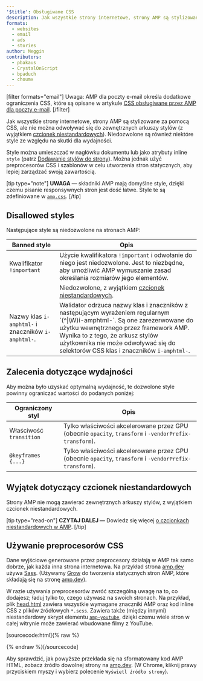 ```yaml
---
'$title': Obsługiwane CSS
description: Jak wszystkie strony internetowe, strony AMP są stylizowane za pomocą CSS, ale nie można odwoływać się do zewnętrznych arkuszy stylów, z wyjątkiem czcionek niestandardowych. Niedozwolone są również niektóre style...
formats:
  - websites
  - email
  - ads
  - stories
author: Meggin
contributors:
  - pbakaus
  - CrystalOnScript
  - bpaduch
  - choumx
---
```


[filter formats="email"] Uwaga: AMP dla poczty e-mail określa dodatkowe ograniczenia CSS, które są opisane w artykule [CSS obsługiwane przez AMP dla poczty e-mail](../../../../documentation/guides-and-tutorials/learn/email-spec/amp-email-css.md). [/filter]

Jak wszystkie strony internetowe, strony AMP są stylizowane za pomocą CSS, ale nie można odwoływać się do zewnętrznych arkuszy stylów (z wyjątkiem [czcionek niestandardowych](#the-custom-fonts-exception)). Niedozwolone są również niektóre style ze względu na skutki dla wydajności.

Style można umieszczać w nagłówku dokumentu lub jako atrybuty inline `style` (patrz [Dodawanie stylów do strony](index.md#add-styles-to-a-page)). Można jednak użyć preprocesorów CSS i szablonów w celu utworzenia stron statycznych, aby lepiej zarządzać swoją zawartością.

[tip type="note"] **UWAGA —** składniki AMP mają domyślne style, dzięki czemu pisanie responsywnych stron jest dość łatwe. Style te są zdefiniowane w [`amp.css`](https://github.com/ampproject/amphtml/blob/master/css/amp.css). [/tip]

## Disallowed styles

Następujące style są niedozwolone na stronach AMP:

<table>
  <thead>
    <tr>
      <th class="col-thirty" data-th="Banned style">Banned style</th>
      <th data-th="Description">Opis</th>
    </tr>
  </thead>
  <tbody>
    <tr>
      <td data-th="Banned style"> Kwalifikator <br> <code>!important</code>
</td>
      <td data-th="Description">Użycie kwalifikatora <code>!important</code> i odwołanie do niego jest niedozwolone. Jest to niezbędne, aby umożliwić AMP wymuszanie zasad określania rozmiarów jego elementów.</td>
    </tr>
    <tr>
      <td data-th="Banned style"><code><link rel=”stylesheet”></code></td>
      <td data-th="Description">Niedozwolone, z wyjątkiem <a href="#the-custom-fonts-exception">czcionek niestandardowych</a>.</td>
    </tr>
    <tr>
      <td data-th="Banned style">Nazwy klas <code>i-amphtml-</code> i znaczników <code>i-amphtml-</code>.</td>
      <td data-th="Description">Walidator odrzuca nazwy klas i znaczników z następującym wyrażeniem regularnym `(^|\W)i-amphtml-`. Są one zarezerwowane do użytku wewnętrznego przez framework AMP. Wynika to z tego, że arkusz stylów użytkownika nie może odwoływać się do selektorów CSS klas i znaczników <code>i-amphtml-</code>.</td>
    </tr>
  </tbody>
</table>

## Zalecenia dotyczące wydajności

Aby można było uzyskać optymalną wydajność, te dozwolone style powinny ograniczać wartości do podanych poniżej:

<table>
  <thead>
    <tr>
      <th class="col-thirty" data-th="Banned style">Ograniczony styl</th>
      <th data-th="Description">Opis</th>
    </tr>
  </thead>
  <tbody>
    <tr>
      <td data-th="Restricted style">Właściwość <code>transition</code>
</td>
      <td data-th="Description">Tylko właściwości akcelerowane przez GPU (obecnie <code>opacity</code>, <code>transform</code> i <code>-vendorPrefix-transform</code>).</td>
    </tr>
    <tr>
      <td data-th="Restricted style"><code>@keyframes {...}</code></td>
      <td data-th="Description">Tylko właściwości akcelerowane przez GPU (obecnie <code>opacity</code>, <code>transform</code> i <code>-vendorPrefix-transform</code>).</td>
    </tr>
  </tbody>
</table>

## Wyjątek dotyczący czcionek niestandardowych <a name="the-custom-fonts-exception"></a>

Strony AMP nie mogą zawierać zewnętrznych arkuszy stylów, z wyjątkiem czcionek niestandardowych.

[tip type="read-on"] **CZYTAJ DALEJ —** Dowiedz się więcej [o czcionkach niestandardowych w AMP](custom_fonts.md). [/tip]

## Używanie preprocesorów CSS <a name="using-css-preprocessors"></a>

Dane wyjściowe generowane przez preprocesory działają w AMP tak samo dobrze, jak każda inna strona internetowa. Na przykład strona [amp.dev](https://amp.dev/) używa [Sass](http://sass-lang.com/). (Używamy [Grow](http://grow.io/) do tworzenia statycznych stron AMP, które składają się na stronę [amp.dev](https://amp.dev/)).

W razie używania preprocesorów zwróć szczególną uwagę na to, co dodajesz; ładuj tylko to, czego używasz na swoich stronach. Na przykład, plik [head.html](https://github.com/ampproject/docs/blob/master/views/partials/head.html) zawiera wszystkie wymagane znaczniki AMP oraz kod inline CSS z plików źródłowych `*.scss`. Zawiera także (między innymi) niestandardowy skrypt elementu [`amp-youtube`](../../../../documentation/components/reference/amp-youtube.md), dzięki czemu wiele stron w całej witrynie może zawierać wbudowane filmy z YouTube.

[sourcecode:html]{% raw %}

<head>
  <meta charset="utf-8">
  <meta name="viewport" content="width=device-width">
  <meta property="og:description" content="{% if doc.description %}{{doc.description}} – {% endif %}AMP Project">
  <meta name="description" content="{% if doc.description %}{{doc.description}} – {% endif %}AMP Project">

  <title>AMP Project</title>
  <link rel="icon" href="/static/img/amp_favicon.png">
  <link rel="canonical" href="{{doc.url}}">
  <link href="https://fonts.googleapis.com/css?family=Roboto:200,300,400,500,700" rel="stylesheet">
  <style amp-custom>
  {% include "/assets/css/main.min.css" %}
  </style>

  <style amp-boilerplate>body{-webkit-animation:-amp-start 8s steps(1,end) 0s 1 normal both;-moz-animation:-amp-start 8s steps(1,end) 0s 1 normal both;-ms-animation:-amp-start 8s steps(1,end) 0s 1 normal both;animation:-amp-start 8s steps(1,end) 0s 1 normal both}@-webkit-keyframes -amp-start{from{visibility:hidden}to{visibility:visible}}@-moz-keyframes -amp-start{from{visibility:hidden}to{visibility:visible}}@-ms-keyframes -amp-start{from{visibility:hidden}to{visibility:visible}}@-o-keyframes -amp-start{from{visibility:hidden}to{visibility:visible}}@keyframes -amp-start{from{visibility:hidden}to{visibility:visible}}</style><noscript><style amp-boilerplate>body{-webkit-animation:none;-moz-animation:none;-ms-animation:none;animation:none}</style></noscript>
  <script async src="https://cdn.ampproject.org/v0.js"></script>
  <script async custom-element="amp-carousel" src="https://cdn.ampproject.org/v0/amp-carousel-0.1.js"></script>
  <script async custom-element="amp-analytics" src="https://cdn.ampproject.org/v0/amp-analytics-0.1.js"></script>
  <script async custom-element="amp-lightbox" src="https://cdn.ampproject.org/v0/amp-lightbox-0.1.js"></script>
  <script async custom-element="amp-youtube" src="https://cdn.ampproject.org/v0/amp-youtube-0.1.js"></script>
  <script async custom-element="amp-sidebar" src="https://cdn.ampproject.org/v0/amp-sidebar-0.1.js"></script>
  <script async custom-element="amp-iframe" src="https://cdn.ampproject.org/v0/amp-iframe-0.1.js"></script>
</head>
{% endraw %}[/sourcecode]

Aby sprawdzić, jak powyższe przekłada się na sformatowany kod AMP HTML, zobacz źródło dowolnej strony na [amp.dev](https://amp.dev/). (W Chrome, kliknij prawy przyciskiem myszy i wybierz polecenie `Wyświetl źródło strony`).
